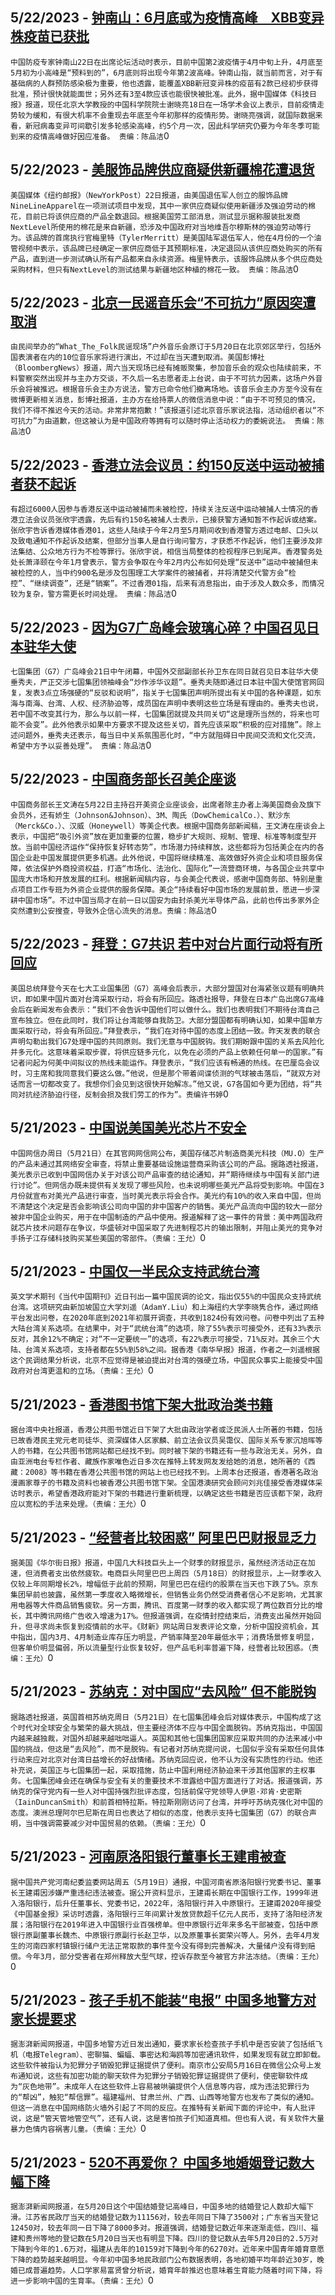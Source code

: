 
  ## 5/22/2023 - [钟南山：6月底或为疫情高峰　XBB变异株疫苗已获批](https://www.rfa.org/mandarin/Xinwen/6-05222023140017.html)
 ```中国防疫专家钟南山22日在出席论坛活动时表示，目前中国第2波疫情于4月中旬上升，4月底至5月初为小高峰是“预料到的”，6月底则将出现今年第2波高峰。钟南山指，就当前而言，对于有基础病的人群预防感染极为重要，他也透露，能覆盖XBB新冠变异株的疫苗有2款已经初步获得批准，预计很快就能面世；另外还有3至4款应该也能很快被批准。此外，据中国媒体《科技日报》报道，现任北京大学教授的中国科学院院士谢晓亮18日在一场学术会议上表示，目前疫情走势较为缓和，有很大机率不会重现去年底至今年初那样的疫情形势。谢晓亮强调，就国际数据来看，新冠病毒变异可间歇引发多轮感染高峰，约5个月一次，因此科学研究仍要为今年冬季可能到来的疫情高峰做好因应准备。 责编：陈品洁```0
  ## 5/22/2023 - [美服饰品牌供应商疑供新疆棉花遭退货](https://www.rfa.org/mandarin/Xinwen/5-05222023134910.html)
 ```美国媒体《纽约邮报》（NewYorkPost）22日报道，由美国退伍军人创立的服饰品牌NineLineApparel在一项测试项目中发现，其中一家供应商疑似使用新疆涉及强迫劳动的棉花，目前已将该供应商的产品全数退回。根据美国劳工部消息，测试显示据称服装批发商NextLevel所使用的棉花是来自新疆，恐涉及中国政府对当地维吾尔穆斯林的强迫劳动等行为。该品牌的首席执行官梅里特（TylerMerritt）是美国陆军退伍军人，他在4月份的一个油管视频中表示，该品牌已经确定一家供应商低于其预期标准，决定退回从该供应商处购买的所有产品，直到进一步测试确认所有产品都来自永续资源。梅里特表示，该服饰品牌从多个供应商处采购材料，但只有NextLevel的测试结果与新疆地区种植的棉花一致。 责编：陈品洁```0
  ## 5/22/2023 - [北京一民谣音乐会“不可抗力”原因突遭取消](https://www.rfa.org/mandarin/Xinwen/4-05222023133804.html)
 ```由民间举办的“What_The_Folk民谣现场”户外音乐会原订于5月20日在北京郊区举行，包括外国表演者在内的10位音乐家将进行演出，不过却在当天遭到取消。美国彭博社（BloombergNews）报道，周六当天现场已经有摊贩聚集，参加音乐会的观众也陆续前来，不料警察突然出现并与主办方交谈，不久后一名志愿者走上台说，由于不可抗力因素，这场户外音乐会将被推迟。根据音乐会主办方说法，警方已命令他们撤离场地。该音乐会主办方至今没有在微博更新相关消息，彭博社报道，主办方在给持票人的微信消息中说：“由于不可预见的情况，我们不得不推迟今天的活动。非常非常抱歉！”该报道引述北京音乐家说法指，活动组织者以“不可抗力”为由道歉，但这被认为是中国政府等拥有可以随时停止活动权力的委婉说法。 责编：陈品洁```0
  ## 5/22/2023 - [香港立法会议员：约150反送中运动被捕者获不起诉](https://www.rfa.org/mandarin/Xinwen/3-05222023112228.html)
 ```有超过6000人因参与香港反送中运动被捕而未被检控，持续关注反送中运动被捕人士情况的香港立法会议员张欣宇透露，先后有约150名被捕人士表示，已接获警方通知暂不作起诉或结案。张欣宇告诉香港媒体香港01，这些人陆续于今年2月至5月期间收到香港警方透过电邮、口头以及致电通知不作起诉及结案，但部分当事人是自行询问警方，才获悉不作起诉，他们主要涉及非法集结、公众地方行为不检等罪行。张欣宇说，相信当局整体的检视程序已到尾声。香港警务处处长萧泽颐在今年1月曾表示，警方会争取在今年2月内公布如何处理“反送中”运动中被捕但未被检控的人，当中约900名是涉及包围理工大学案件的被捕者，并将清楚交代警方会“检控”、“继续调查”，还是“销案”。不过香港01指，后来有消息指出，由于涉及人数众多，而情况较为复杂，警方需更长时间处理。 责编：陈品洁```0
  ## 5/22/2023 - [因为G7广岛峰会玻璃心碎？中国召见日本驻华大使](https://www.rfa.org/mandarin/Xinwen/2-05222023111639.html)
 ```七国集团（G7）广岛峰会21日中午闭幕，中国外交部副部长孙卫东在同日就召见日本驻华大使垂秀夫，严正交涉七国集团领袖峰会“炒作涉华议题”。垂秀夫随即通过日本驻中国大使馆官网回复，发表3点立场强硬的“反驳和说明”，指关于七国集团声明所提出有关中国的各种课题，如东海与南海、台湾、人权、经济胁迫等，成员国在声明中表明这些立场是有理由的。垂秀夫也说，若中国不改变其行为，那么与以前一样，七国集团就提及共同关切“这是理所当然的，将来也可能不会变”。此外他表示如果中方要求不提及这些关切，首先应该采取“积极的应对措施”。除上述问题外，垂秀夫还表示，每当日中关系氛围恶化时，“中方就阻碍日中民间交流和文化交流，希望中方予以妥善处理”。 责编：陈品洁```0
  ## 5/22/2023 - [中国商务部长召美企座谈](https://www.rfa.org/mandarin/Xinwen/1-05222023111218.html)
 ```中国商务部长王文涛在5月22日主持召开美资企业座谈会，出席者除主办者上海美国商会及旗下会员外，还有娇生（Johnson&Johnson）、3M、陶氏（DowChemicalCo.）、默沙东（Merck&Co.）、汉威（Honeywell）等美企代表。根据中国商务部新闻稿，王文涛在座谈会上表示，中国把“吸引外资”放在更加重要的位置，稳步扩大规则、规制、管理、标准等制度型开放。当前中国经济运作“保持恢复好转态势”，市场潜力持续释放，这些都将为包括美企在内的各国企业赴中国发展提供更多机遇。此外他说，中国将继续精准、高效做好外资企业和项目服务保障，依法保护外商投资权益，打造“市场化、法治化、国际化”一流营商环境，与各国企业共享中国庞大市场和开放发展的红利。根据新闻稿内容，与会美企代表说，感谢中国商务部、特别是重点项目工作专班为外资企业提供的服务保障。美企“持续看好中国市场的发展前景，愿进一步深耕中国市场”。不过中国当局才在前一日以国安为由封杀美光半导体产品，此前也传出多家外企突然遭到公安搜查，导致外企信心流失的消息。责编：陈品洁```0
  ## 5/22/2023 - [拜登：G7共识 若中对台片面行动将有所回应](https://www.rfa.org/mandarin/Xinwen/st1-05222023003556.html)
 ```美国总统拜登今天在七大工业国集团（G7）高峰会后表示，大部分盟国对台海紧张议题有明确共识，即如果中国片面对台湾采取行动，将会有所回应。路透社报导，拜登在日本广岛出席G7高峰会后在新闻发布会表示：“我们不会告诉中国他们可以做什么。我们也表明我们不期待台湾自己宣布独立。但在此同时，我们将让台湾能够自我防卫。大部分盟国都有明确认知，如果中国单方面采取行动，将会有所回应。”拜登表示，“我们在对待中国的态度上团结一致。昨天发表的联合声明勾勒出我们G7处理中国的共同原则。我们无意与中国脱钩。我们期盼跟中国的关系去风险化并多元化。这意味着采取步骤，将供应链多元化，以免在必须的产品上依赖任何单一的国家。”有记者问起为何美中间拟议的热线未能运作。拜登表示，“我们应该有畅通的热线。在巴厘岛会议时，习主席和我同意我们要这么做。”他说，但是那个带着间谍侦测的气球被击落后，“就双方对话而言一切都改变了。我想你们会见到这很快开始解冻。”他又说，G7各国如今更为团结，将“共同对抗经济胁迫行径，反制会损及我们劳工的作为”。责编许书婷```0
  ## 5/21/2023 - [中国说美国美光芯片不安全](https://www.rfa.org/mandarin/Xinwen/10-05212023161607.html)
 ```中国网信办周日（5月21日）在其官网网信网公布，美国存储芯片制造商美光科技（MU.O）生产的产品未通过其网络安全审查，将禁止重要基础设施运营商采购该公司的产品。据路透社报道，美光表示已收到中国网信办关于对该公司产品审查的结论通知，并“期待继续与中国有关部门进行讨论”。但网信办既未提供有关发现了哪些风险，也未说明哪些美光产品将受到影响。中国在3月份就宣布对美光产品进行审查，当时美光表示将会合作。美光约有10%的收入来自中国，但尚不清楚这个决定是否会影响该公司向中国的非中国客户的销售。美光产品流向中国的较大一部分被非中国企业购买，用于在中国制造的产品中使用。报道解释了这一事件的背景：美中两国政府就芯片技术问题存在争议，华盛顿对中国采取了先进制程芯片的输出限制，并阻止美光的竞争对手扬子江存储科技购买某些美国的零部件。（责编：王允）```0
  ## 5/21/2023 - [中国仅一半民众支持武统台湾](https://www.rfa.org/mandarin/Xinwen/9-05212023161238.html)
 ```英文学术期刊《当代中国期刊》近日刊出一篇中国民调的论文，指出仅55%的中国民众支持武统台湾。这项研究由新加坡国立大学刘遥（AdamY.Liu）和上海纽约大学李晓隽合作，通过网络平台发出问卷，在2020年底到2021年初展开调查，共收到1824份有效问卷。问卷中列出了五种大陆台湾关系选项。在结果中，对于“武统台湾”的选项，除了55%表示可接受外，还有33%表示反对，其余12%不确定；对“不一定要统一”的选项，有22%表示可接受，71%反对。其余三个大陆、台湾关系选项，支持者都在55%到58%之间。据香港《南华早报》报道，作者之一刘遥根据这个民调结果分析说，北京不应觉得是被迫提出对台湾的强硬立场，中国民众事实上能接受中国政府对台湾更温和的立场。（责编：王允）```0
  ## 5/21/2023 - [香港图书馆下架大批政治类书籍](https://www.rfa.org/mandarin/Xinwen/8-05212023155748.html)
 ```据台湾中央社报道，香港公共图书馆近日下架了大批由政治学者或泛民派人士所著的书籍，包括已故香港民主党元老司徒华、资深媒体人区家麟、前立法会议员吴霭仪、国际关系专家沉旭晖等人的书籍，在公共图书馆网站都已经找不到。同时被下架的书籍还有一些与政治无关。另外，自由亚洲电台专栏作者、藏族作家唯色近日多次在推特上转发网友发给她的消息，她所著的《西藏：2008》等书籍在香港公共图书馆的网站上也已经找不到。上周本台还报道，香港著名政治漫画家尊子的书籍及资料也被香港公共图书馆下架。全国港澳研究会顾问刘兆佳接受香港媒体采访时表示，希望香港政府能对下架的书籍进行重新梳理，以确定这些书籍是否应该都下架，政府应以宽松的手法来处理。（责编：王允）```0
  ## 5/21/2023 - [“经营者比较困惑” 阿里巴巴财报显乏力](https://www.rfa.org/mandarin/Xinwen/7-05212023155342.html)
 ```据美国《华尔街日报》报道，中国几大科技巨头上一个财季的财报显示，虽然经济活动正在加速，但消费者支出依然疲软。电商巨头阿里巴巴上周四（5月18日）的财报显示，上一财季收入仅较上年同期增长2%，增幅低于此前的预期，阿里巴巴在纽约的股票在当天也下跌了5%。京东集团早前也披露，虽然第一季度收入略微增长，但销售业务仍然受消费者信心不足影响，尤其家用电器等大件商品销售疲软。另一方面，腾讯、百度第一财季的收入都实现了两位数百分比的增长，其中腾讯网络广告收入增速为17%。但报道强调，在疫情封控结束后，消费支出虽然开始回升，但寻求尚未恢复到疫情前的水平。《财新》网站周日发表评论文章，分析中国投资机会，其中指出，国内3月、4月制造业库存压力明显，产销率降至20年最低水平；消费场景修复明显，但客单价明显偏弱，所以流量型行业恢复较好，但产品毛利率普遍下降，经营者比较困惑。（责编：王允）```0
  ## 5/21/2023 - [苏纳克：对中国应“去风险” 但不能脱钩](https://www.rfa.org/mandarin/Xinwen/6-05212023155023.html)
 ```据路透社报道，英国首相苏纳克周日（5月21日）在七国集团峰会后对媒体表示，中国构成了这个时代对全球安全与繁荣的最大挑战，但主要经济体不应与中国全面脱钩。苏纳克指出，中国国内越来越独裁，对国外却越来越咄咄逼人。英国和其他七国集团国家应采取共同的办法来减小中国的挑战，但这是“去风险”，而不是脱钩。有记者对苏纳克提问说，七国似乎没有采取任何具体行动来应对北京对台湾日益增长的好战情绪。苏纳克回应说，他不认为没有实质性的行动。他还补充说，英国正与七国集团一起，采取措施，防止中国利用经济胁迫来干涉其他国家的主权事务。七国集团峰会还在确保与安全有关的重要技术不泄露给中国方面进行了对话。报道强调，苏纳克的保守党内有一些人对中国持强烈批评态度，包括前保守党领导人伊恩·邓肯·史密斯（IainDuncanSmith）和前首相特拉斯。特拉斯刚刚访问了台湾，并呼吁苏纳克强化对中国的态度。澳洲总理阿尔巴尼斯在周日也表达了相似的态度，他表示支持七国集团（G7）的联合声明，当中强调需要减少对中国贸易的依赖。（责编：王允）```0
  ## 5/21/2023 - [河南原洛阳银行董事长王建甫被查](https://www.rfa.org/mandarin/Xinwen/5-05212023154619.html)
 ```据中国共产党河南纪委监委网站周五（5月19日）通报，中国河南省原洛阳银行党委书记、董事长王建甫因涉嫌严重违纪违法被查。据公开资料显示，王建甫长期在中国银行工作，1999年进入洛阳银行，后升任董事长、党委书记，2022年，洛阳银行并入中原银行。王建甫2020年接受《中国基金报》采访时透露，洛阳银行三年间累计发放贷款超千亿元人民币，支持了洛阳经济发展；洛阳银行在2019年进入中国银行业百强榜单。但中原银行近年来多名干部被查，包括中原银行原副董事长魏杰、中原银行原副行长赵卫华，以及原董事长窦荣兴等人。另外，去年4月发生的河南四家村镇银行储户无法正常取款的事件至今没有得到完善解决，大量储户没有得到赔偿。今年3月，部分受害者在郑州释放大型气球，控诉存款至今被官方非法冻结。（责编：王允）```0
  ## 5/21/2023 - [孩子手机不能装“电报” 中国多地警方对家长提要求](https://www.rfa.org/mandarin/Xinwen/4-05212023113915.html)
 ```据澎湃新闻网报道，中国多地警方近日发出通知，要求家长检查孩子手机中是否安装了包括纸飞机（电报Telegram）、密聊猫、蝙蝠、事密达和海鸥等加密通讯软件，如果发现有就立即卸载。这些软件被指认为犯罪分子销毁犯罪证据提供了便利。南京市公安局5月16日在微信公众号上发布通知说，这些有加密功能的聊天软件为犯罪分子销毁犯罪证据提供了便利，使密聊软件成为“灰色地带”。未成年人在这些软件上容易被哄骗提供个人信息等内容，成为违法犯罪行为的“帮凶”，触犯“帮信罪”。福建福州、甘肃兰州、广西、山西等地警方也发布了类似的通知。但这一消息在中国网络防火墙外引起了不同的反应。在推特有关新闻下面的评论中，有人批评说，这是“管天管地管空气”，还有人说，这是害怕孩子们知道真相。但也有人说，有关软件大量暴力色情内容祸害儿童。（责编：王允）```0
  ## 5/21/2023 - [520不再爱你？ 中国多地婚姻登记数大幅下降](https://www.rfa.org/mandarin/Xinwen/3-05212023113309.html)
 ```据澎湃新闻网报道，在5月20日这个中国结婚登记高峰日，中国多地的结婚登记人数却大幅下滑。江苏省民政厅当天的结婚登记数为11156对，较去年同日下降了3500对；广东省当天登记12450对，较去年同一日下降了8000多对。报道强调，结婚登记数近年来逐渐走低，四川、福建和贵州等地的登记数在5月20日当天也有明显下降。四川的登记数从去年5月20日的2.5万对下降到今年的1.6万对，福建从去年的10159对下降到今年的6270对。近年来中国青年婚育意愿下降的趋势越来越明显。今年初中国多地民政部门公布数据表明，各地初婚平均年龄近30岁，晚婚已成普遍趋势。人口学家易富贤曾分析说，婚育年龄推迟也意味着生育能力随着时间下降，将进一步影响中国的生育率。（责编：王允）```0